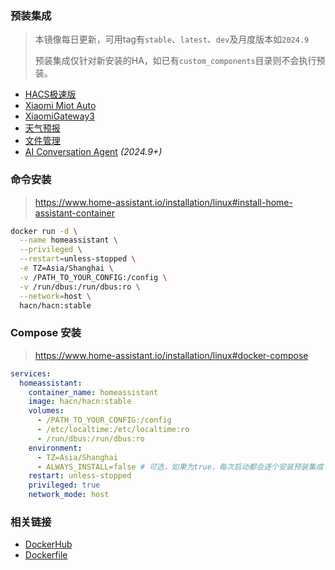 ### 预装集成
> 本镜像每日更新，可用tag有`stable`、`latest`、`dev`及月度版本如`2024.9`
>
> 预装集成仅针对新安装的HA，如已有`custom_components`目录则不会执行预装。

- [HACS极速版](https://hacs.vip)
- [Xiaomi Miot Auto](https://github.com/al-one/hass-xiaomi-miot)
- [XiaomiGateway3](https://github.com/AlexxIT/XiaomiGateway3)
- [天气预报](https://github.com/hasscc/tianqi)
- [文件管理](https://github.com/shaonianzhentan/ha_file_explorer)
- [AI Conversation Agent](https://github.com/hasscc/ai-conversation) _(2024.9+)_


### 命令安装
> https://www.home-assistant.io/installation/linux#install-home-assistant-container

```bash
docker run -d \
  --name homeassistant \
  --privileged \
  --restart=unless-stopped \
  -e TZ=Asia/Shanghai \
  -v /PATH_TO_YOUR_CONFIG:/config \
  -v /run/dbus:/run/dbus:ro \
  --network=host \
  hacn/hacn:stable
```

### Compose 安装
> https://www.home-assistant.io/installation/linux#docker-compose

```yaml
services:
  homeassistant:
    container_name: homeassistant
    image: hacn/hacn:stable
    volumes:
      - /PATH_TO_YOUR_CONFIG:/config
      - /etc/localtime:/etc/localtime:ro
      - /run/dbus:/run/dbus:ro
    environment:
      - TZ=Asia/Shanghai
      - ALWAYS_INSTALL=false # 可选，如果为true，每次启动都会逐个安装预装集成
    restart: unless-stopped
    privileged: true
    network_mode: host
```

### 相关链接
- [DockerHub](https://hub.docker.com/r/hacn/hacn)
- [Dockerfile](https://github.com/hasscc/hass-docker/blob/main/Dockerfile)
